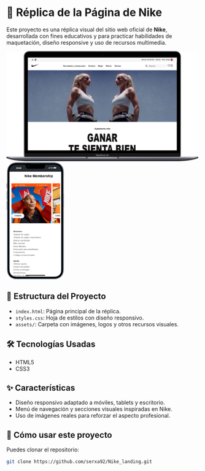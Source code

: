 # 👟 Réplica de la Página de Nike

Este proyecto es una réplica visual del sitio web oficial de **Nike**, desarrollada con fines educativos y para practicar habilidades de maquetación, diseño responsive y uso de recursos multimedia.

<img src="assets/Mockups/Macbook-Air-proyecto1-nike.vercel.app.png" alt="mockup-mac" width="500" ><img src="assets/Mockups/iPhone-13-PRO-proyecto1-nike.vercel.app.png" alt="mockup-mac" width="150" >


## 📁 Estructura del Proyecto

- `index.html`: Página principal de la réplica.
- `styles.css`: Hoja de estilos con diseño responsivo.
- `assets/`: Carpeta con imágenes, logos y otros recursos visuales.

## 🛠 Tecnologías Usadas

- HTML5
- CSS3



## ✨ Características
- Diseño responsivo adaptado a móviles, tablets y escritorio.
- Menú de navegación y secciones visuales inspiradas en Nike.
- Uso de imágenes reales para reforzar el aspecto profesional.

## 🚀 Cómo usar este proyecto

Puedes clonar el repositorio:

```bash
git clone https://github.com/serxa92/Nike_landing.git

